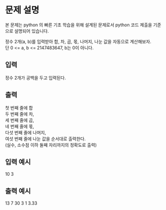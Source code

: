 # 문제 설명

본 문제는 python 의 빠른 기초 학습을 위해 설계된 문제로서 python 코드 제출을 기준으로 설명되어 있습니다.

정수 2개(a, b)를 입력받아 합, 차, 곱, 몫, 나머지, 나눈 값을 자동으로 계산해보자.  
단 0 <= a, b <= 2147483647, b는 0이 아니다.

## 입력

정수 2개가 공백을 두고 입력된다.

## 출력

첫 번째 줄에 합  
두 번째 줄에 차,  
세 번째 줄에 곱,  
네 번째 줄에 몫,  
다섯 번째 줄에 나머지,  
여섯 번째 줄에 나눈 값을 순서대로 출력한다.  
(실수, 소수점 이하 둘째 자리까지의 정확도로 출력)

## 입력 예시

10 3

## 출력 예시

13
7
30
3
1
3.33
